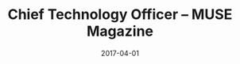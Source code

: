 ---
title: Chief Technology Officer – MUSE Magazine
type: ec
date: 2017-04-01
thumbnail: muse
blurb: I created a WordPress-based platform for publishing student-submitted articles, that reflects the design language of the physical MUSE magazine
---